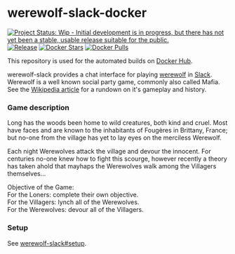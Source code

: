 # werewolf-slack-docker

[![Project Status: Wip - Initial development is in progress, but there has not yet been a stable, usable release suitable for the public.](http://www.repostatus.org/badges/latest/wip.svg)](http://www.repostatus.org/#wip)
[![Release](https://img.shields.io/github/release/hjwylde/werewolf-slack-docker.svg)](https://github.com/hjwylde/werewolf-slack-docker/releases/latest)
[![Docker Stars](https://img.shields.io/docker/stars/hjwylde/werewolf-slack-docker.svg)](https://hub.docker.com/r/hjwylde/werewolf-slack-docker/)
[![Docker Pulls](https://img.shields.io/docker/pulls/hjwylde/werewolf-slack-docker.svg)](https://hub.docker.com/r/hjwylde/werewolf-slack-docker/)

This repository is used for the automated builds on
    [Docker Hub](https://hub.docker.com/r/hjwylde/werewolf-slack-docker/).

werewolf-slack provides a chat interface for playing [werewolf](https://github.com/hjwylde/werewolf)
    in [Slack](https://slack.com/).
Werewolf is a well known social party game, commonly also called Mafia.
See the [Wikipedia article](https://en.wikipedia.org/wiki/Mafia_(party_game)) for a rundown on it's
    gameplay and history.

### Game description

Long has the woods been home to wild creatures, both kind and cruel.
Most have faces and are known to the inhabitants of Fougères in Brittany, France; but no-one from
    the village has yet to lay eyes on the merciless Werewolf.

Each night Werewolves attack the village and devour the innocent.
For centuries no-one knew how to fight this scourge, however recently a theory has taken ahold that
    mayhaps the Werewolves walk among the Villagers themselves...

Objective of the Game:  
For the Loners: complete their own objective.  
For the Villagers: lynch all of the Werewolves.  
For the Werewolves: devour all of the Villagers.

### Setup

See [werewolf-slack#setup](https://github.com/hjwylde/werewolf-slack#setup).
